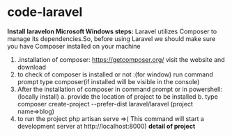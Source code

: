 # code-laravel
**Install laravelon Microsoft Windows steps:**
   		Laravel utilizes Composer to manage its dependencies.So, before using Laravel	we should  make sure you have Composer installed on your machine	
1. .installation of composer: https://getcomposer.org/ 	visit the website and download 	
2. to check of composer is installed or not :(for window)
	run command prompt type composer(if installed will be visible in the console)
3. After the installation of composer in command prompt or in powershell:(locally install)
a. provide the location of project to be installed
b. type composer create-project --prefer-dist laravel/laravel (project name=>blog)
4. to run the project
	php artisan serve =>( This command will start a development server at http://localhost:8000)
**detail of project**



